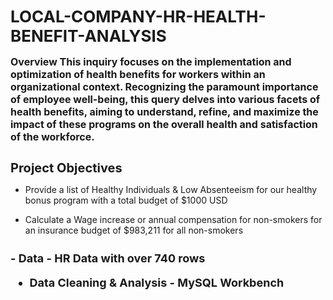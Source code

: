 <h1 style="font-size: 26px;">LOCAL-COMPANY-HR-HEALTH-BENEFIT-ANALYSIS

<p style="font-size: 16px;"> Overview 
This inquiry focuses on the implementation and optimization of health benefits for workers within an organizational context. Recognizing the paramount importance of employee well-being, this query delves into various facets of health benefits, aiming to understand, refine, and maximize the impact of these programs on the overall health and satisfaction of the workforce.

<h1 style="font-size: 20px;">Project Objectives </h1>

- Provide a list of Healthy Individuals & Low Absenteeism for our healthy bonus program with a total budget of $1000 USD </h1>

- Calculate a Wage increase or annual compensation for non-smokers for an insurance budget of $983,211 for all non-smokers </h1>

<h1 style="font-size: 18px;">
- Data - HR Data with over 740 rows 

- Data Cleaning & Analysis - MySQL Workbench


